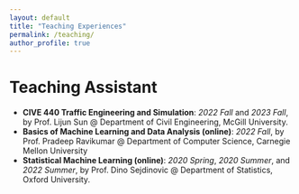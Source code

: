 ```yaml
---
layout: default
title: "Teaching Experiences"
permalink: /teaching/
author_profile: true
---
```


Teaching Assistant
=====

* **CIVE 440 Traffic Engineering and Simulation**: *2022 Fall* and *2023 Fall*, by Prof. Lijun Sun @ Department of Civil Engineering, McGill
  University.
* **Basics of Machine Learning and Data Analysis (online)**: *2022 Fall*, by Prof. Pradeep Ravikumar @ Department of Computer Science,
  Carnegie Mellon University
* **Statistical Machine Learning (online)**: *2020 Spring*, *2020 Summer*, and *2022 Summer*, by Prof. Dino Sejdinovic @ Department of
  Statistics, Oxford University.
